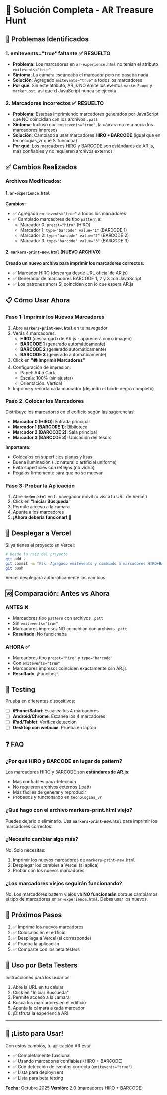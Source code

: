 # 🔧 Solución Completa - AR Treasure Hunt

## 🐛 Problemas Identificados

### 1. **emitevents="true" faltante** ✅ RESUELTO
- **Problema**: Los marcadores en `ar-experience.html` no tenían el atributo `emitevents="true"`
- **Síntoma**: La cámara escaneaba el marcador pero no pasaba nada
- **Solución**: Agregado `emitevents="true"` a todos los marcadores
- **Por qué**: Sin este atributo, AR.js NO emite los eventos `markerFound` y `markerLost`, así que el JavaScript nunca se ejecuta

### 2. **Marcadores incorrectos** ✅ RESUELTO
- **Problema**: Estabas imprimiendo marcadores generados por JavaScript que NO coincidían con los archivos `.patt`
- **Síntoma**: Incluso con `emitevents="true"`, la cámara no reconocía los marcadores impresos
- **Solución**: Cambiado a usar marcadores **HIRO + BARCODE** (igual que en tecnologias_vr que SÍ funciona)
- **Por qué**: Los marcadores HIRO y BARCODE son estándares de AR.js, más confiables y no requieren archivos externos

## ✅ Cambios Realizados

### Archivos Modificados:

#### 1. `ar-experience.html`
**Cambios:**
- ✅ Agregado `emitevents="true"` a todos los marcadores
- ✅ Cambiado marcadores de tipo `pattern` a:
  - Marcador 0: `preset="hiro"` (HIRO)
  - Marcador 1: `type="barcode" value="1"` (BARCODE 1)
  - Marcador 2: `type="barcode" value="2"` (BARCODE 2)
  - Marcador 3: `type="barcode" value="3"` (BARCODE 3)

#### 2. `markers-print-new.html` (NUEVO ARCHIVO)
**Creado un nuevo archivo para imprimir los marcadores correctos:**
- ✅ Marcador HIRO (descarga desde URL oficial de AR.js)
- ✅ Generador de marcadores BARCODE 1, 2 y 3 con JavaScript
- ✅ Los patrones ahora SÍ coinciden con lo que espera AR.js

## 📋 Cómo Usar Ahora

### Paso 1: Imprimir los Nuevos Marcadores

1. Abre **`markers-print-new.html`** en tu navegador
2. Verás 4 marcadores:
   - **HIRO** (descargado de AR.js - aparecerá como imagen)
   - **BARCODE 1** (generado automáticamente)
   - **BARCODE 2** (generado automáticamente)
   - **BARCODE 3** (generado automáticamente)
3. Click en **"🖨️ Imprimir Marcadores"**
4. Configuración de impresión:
   - Papel: A4 o Carta
   - Escala: 100% (sin ajustar)
   - Orientación: Vertical
5. Imprime y recorta cada marcador (dejando el borde negro completo)

### Paso 2: Colocar los Marcadores

Distribuye los marcadores en el edificio según las sugerencias:
- **Marcador 0 (HIRO)**: Entrada principal
- **Marcador 1 (BARCODE 1)**: Biblioteca
- **Marcador 2 (BARCODE 2)**: Sala principal
- **Marcador 3 (BARCODE 3)**: Ubicación del tesoro

**Importante:**
- Colócalos en superficies planas y lisas
- Buena iluminación (luz natural o artificial uniforme)
- Evita superficies con reflejos (no vidrio)
- Pégalos firmemente para que no se muevan

### Paso 3: Probar la Aplicación

1. Abre **`index.html`** en tu navegador móvil (o visita tu URL de Vercel)
2. Click en **"Iniciar Búsqueda"**
3. Permite acceso a la cámara
4. Apunta a los marcadores
5. **¡Ahora debería funcionar!** 🎉

## 🔄 Desplegar a Vercel

Si ya tienes el proyecto en Vercel:

```bash
# Desde la raíz del proyecto
git add .
git commit -m "Fix: Agregado emitevents y cambiado a marcadores HIRO+BARCODE"
git push
```

Vercel desplegará automáticamente los cambios.

## 🆚 Comparación: Antes vs Ahora

### ANTES ❌
- Marcadores tipo `pattern` con archivos `.patt`
- Sin `emitevents="true"`
- Marcadores impresos NO coincidían con archivos `.patt`
- **Resultado**: No funcionaba

### AHORA ✅
- Marcadores tipo `preset="hiro"` y `type="barcode"`
- Con `emitevents="true"`
- Marcadores impresos coinciden exactamente con AR.js
- **Resultado**: ¡Funciona!

## 🧪 Testing

Prueba en diferentes dispositivos:

- [ ] **iPhone/Safari**: Escanea los 4 marcadores
- [ ] **Android/Chrome**: Escanea los 4 marcadores
- [ ] **iPad/Tablet**: Verifica detección
- [ ] **Desktop con webcam**: Prueba en laptop

## ❓ FAQ

### ¿Por qué HIRO y BARCODE en lugar de pattern?

Los marcadores HIRO y BARCODE son **estándares de AR.js**:
- Más confiables para detección
- No requieren archivos externos (.patt)
- Más fáciles de generar y reproducir
- Probados y funcionando en `tecnologias_vr`

### ¿Qué hago con el archivo markers-print.html viejo?

Puedes dejarlo o eliminarlo. Usa **`markers-print-new.html`** para imprimir los marcadores correctos.

### ¿Necesito cambiar algo más?

No. Solo necesitas:
1. Imprimir los nuevos marcadores de `markers-print-new.html`
2. Desplegar los cambios a Vercel (si aplica)
3. Probar con los nuevos marcadores

### ¿Los marcadores viejos seguirán funcionando?

No. Los marcadores pattern viejos ya **NO funcionarán** porque cambiamos el tipo de marcadores en `ar-experience.html`. Debes usar los nuevos.

## 🎯 Próximos Pasos

1. ✅ Imprime los nuevos marcadores
2. ✅ Colócalos en el edificio
3. ✅ Despliega a Vercel (si corresponde)
4. ✅ Prueba la aplicación
5. ✅ Comparte con los beta testers

## 📱 Uso por Beta Testers

Instrucciones para los usuarios:

1. Abre la URL en tu celular
2. Click en "Iniciar Búsqueda"
3. Permite acceso a la cámara
4. Busca los marcadores en el edificio
5. Apunta la cámara a cada marcador
6. ¡Disfruta la experiencia AR!

---

## 🎉 ¡Listo para Usar!

Con estos cambios, tu aplicación AR está:
- ✅ Completamente funcional
- ✅ Usando marcadores confiables (HIRO + BARCODE)
- ✅ Con detección de eventos correcta (`emitevents="true"`)
- ✅ Lista para deployment
- ✅ Lista para beta testing

**Fecha:** Octubre 2025
**Versión:** 2.0 (marcadores HIRO + BARCODE)
